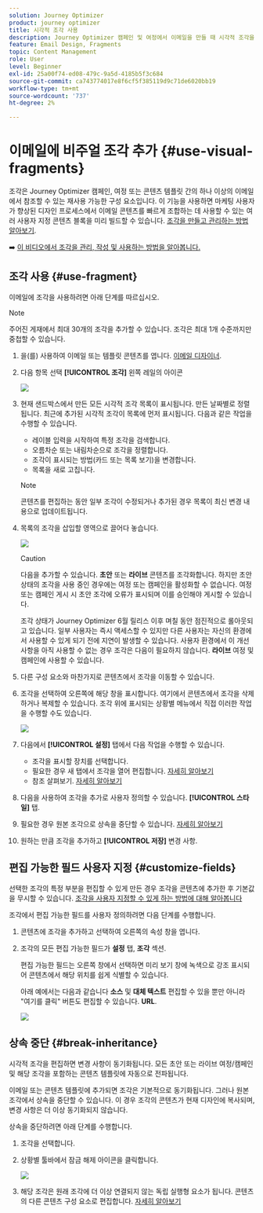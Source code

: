 ```yaml
---
solution: Journey Optimizer
product: journey optimizer
title: 시각적 조각 사용
description: Journey Optimizer 캠페인 및 여정에서 이메일을 만들 때 시각적 조각을 사용하는 방법을 알아봅니다
feature: Email Design, Fragments
topic: Content Management
role: User
level: Beginner
exl-id: 25a00f74-ed08-479c-9a5d-4185b5f3c684
source-git-commit: ca743774017e8f6cf5f385119d9c71de6020bb19
workflow-type: tm+mt
source-wordcount: '737'
ht-degree: 2%

---
```


# 이메일에 비주얼 조각 추가 {#use-visual-fragments}

조각은 Journey Optimizer 캠페인, 여정 또는 콘텐츠 템플릿 간의 하나 이상의 이메일에서 참조할 수 있는 재사용 가능한 구성 요소입니다. 이 기능을 사용하면 마케팅 사용자가 향상된 디자인 프로세스에서 이메일 콘텐츠를 빠르게 조합하는 데 사용할 수 있는 여러 사용자 지정 콘텐츠 블록을 미리 빌드할 수 있습니다. [조각을 만들고 관리하는 방법 알아보기](../content-management/fragments.md).

➡️ [이 비디오에서 조각을 관리, 작성 및 사용하는 방법을 알아봅니다.](../content-management/fragments.md#video-fragments)

## 조각 사용 {#use-fragment}

이메일에 조각을 사용하려면 아래 단계를 따르십시오.

>[!NOTE]
>
>주어진 게재에서 최대 30개의 조각을 추가할 수 있습니다. 조각은 최대 1개 수준까지만 중첩할 수 있습니다.


1. 을(를) 사용하여 이메일 또는 템플릿 콘텐츠를 엽니다. [이메일 디자이너](get-started-email-design.md).

1. 다음 항목 선택 **[!UICONTROL 조각]** 왼쪽 레일의 아이콘

   ![](assets/fragments-in-designer.png)

1. 현재 샌드박스에서 만든 모든 시각적 조각 목록이 표시됩니다. 만든 날짜별로 정렬됩니다. 최근에 추가된 시각적 조각이 목록에 먼저 표시됩니다. 다음과 같은 작업을 수행할 수 있습니다.

   * 레이블 입력을 시작하여 특정 조각을 검색합니다.
   * 오름차순 또는 내림차순으로 조각을 정렬합니다.
   * 조각이 표시되는 방법(카드 또는 목록 보기)을 변경합니다.
   * 목록을 새로 고칩니다.

   >[!NOTE]
   >
   >콘텐츠를 편집하는 동안 일부 조각이 수정되거나 추가된 경우 목록이 최신 변경 내용으로 업데이트됩니다.

1. 목록의 조각을 삽입할 영역으로 끌어다 놓습니다.

   ![](assets/fragment-insert.png)

   >[!CAUTION]
   >
   >다음을 추가할 수 있습니다. **초안** 또는 **라이브** 콘텐츠를 조각화합니다. 하지만 초안 상태의 조각을 사용 중인 경우에는 여정 또는 캠페인을 활성화할 수 없습니다. 여정 또는 캠페인 게시 시 초안 조각에 오류가 표시되며 이를 승인해야 게시할 수 있습니다.
   >
   > 조각 상태가 Journey Optimizer 6월 릴리스 이후 며칠 동안 점진적으로 롤아웃되고 있습니다. 일부 사용자는 즉시 액세스할 수 있지만 다른 사용자는 자신의 환경에서 사용할 수 있게 되기 전에 지연이 발생할 수 있습니다. 사용자 환경에서 이 개선 사항을 아직 사용할 수 없는 경우 조각은 다음이 필요하지 않습니다. **라이브** 여정 및 캠페인에 사용할 수 있습니다.

1. 다른 구성 요소와 마찬가지로 콘텐츠에서 조각을 이동할 수 있습니다.

1. 조각을 선택하여 오른쪽에 해당 창을 표시합니다. 여기에서 콘텐츠에서 조각을 삭제하거나 복제할 수 있습니다. 조각 위에 표시되는 상황별 메뉴에서 직접 이러한 작업을 수행할 수도 있습니다.

   ![](assets/fragment-right-pane.png)

1. 다음에서 **[!UICONTROL 설정]** 탭에서 다음 작업을 수행할 수 있습니다.

   * 조각을 표시할 장치를 선택합니다.
   * 필요한 경우 새 탭에서 조각을 열어 편집합니다. [자세히 알아보기](../content-management/fragments.md#edit-fragments)
   * 참조 살펴보기. [자세히 알아보기](../content-management/fragments.md#explore-references)

1. 다음을 사용하여 조각을 추가로 사용자 정의할 수 있습니다. **[!UICONTROL 스타일]** 탭.

1. 필요한 경우 원본 조각으로 상속을 중단할 수 있습니다. [자세히 알아보기](#break-inheritance)

1. 원하는 만큼 조각을 추가하고 **[!UICONTROL 저장]** 변경 사항.

## 편집 가능한 필드 사용자 지정 {#customize-fields}

선택한 조각의 특정 부분을 편집할 수 있게 만든 경우 조각을 콘텐츠에 추가한 후 기본값을 무시할 수 있습니다. [조각을 사용자 지정할 수 있게 하는 방법에 대해 알아봅니다](../content-management/customizable-fragments.md)

조각에서 편집 가능한 필드를 사용자 정의하려면 다음 단계를 수행합니다.

1. 콘텐츠에 조각을 추가하고 선택하여 오른쪽의 속성 창을 엽니다.

1. 조각의 모든 편집 가능한 필드가 **설정** 탭, **조각** 섹션.

   편집 가능한 필드는 오른쪽 창에서 선택하면 미리 보기 창에 녹색으로 강조 표시되어 콘텐츠에서 해당 위치를 쉽게 식별할 수 있습니다.

   아래 예에서는 다음과 같습니다 **소스** 및 **대체 텍스트** 편집할 수 있을 뿐만 아니라 &quot;여기를 클릭&quot; 버튼도 편집할 수 있습니다. **URL**.

   ![](assets/fragment-editable.png)

## 상속 중단 {#break-inheritance}

시각적 조각을 편집하면 변경 사항이 동기화됩니다. 모든 초안 또는 라이브 여정/캠페인 및 해당 조각을 포함하는 콘텐츠 템플릿에 자동으로 전파됩니다.

이메일 또는 콘텐츠 템플릿에 추가되면 조각은 기본적으로 동기화됩니다. 그러나 원본 조각에서 상속을 중단할 수 있습니다. 이 경우 조각의 콘텐츠가 현재 디자인에 복사되며, 변경 사항은 더 이상 동기화되지 않습니다.

상속을 중단하려면 아래 단계를 수행합니다.

1. 조각을 선택합니다.

1. 상황별 툴바에서 잠금 해제 아이콘을 클릭합니다.

   ![](assets/fragment-break-inheritance.png)

1. 해당 조각은 원래 조각에 더 이상 연결되지 않는 독립 실행형 요소가 됩니다. 콘텐츠의 다른 콘텐츠 구성 요소로 편집합니다. [자세히 알아보기](content-components.md)
